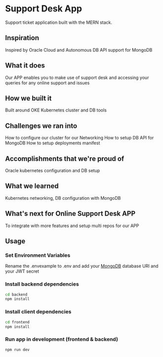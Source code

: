 # Support Desk App

Support ticket application built with the MERN stack.

## Inspiration
Inspired by Oracle Cloud and Autonomous DB API support for MongoDB

## What it does
Our APP enables you to make use of support desk and accessing your queries for any online support and issues

## How we built it
Built around OKE Kubernetes cluster and DB tools

## Challenges we ran into
How to configure our cluster for our Networking
How to setup DB API for MongoDB
How to setup deployments manifest

## Accomplishments that we're proud of
Oracle kubernetes configuration and DB setup

## What we learned
Kubernetes networking, DB configuration with MongoDB

## What's next for Online Support Desk APP
To integrate with more features and setup multi repos for our APP

## Usage

### Set Environment Variables

Rename the .envexample to .env and add your [MongoDB](https://www.mongodb.com/) database URI and your JWT secret

### Install backend dependencies

```bash
cd backend
npm install
```

### Install client dependencies

```bash
cd frontend
npm install
```

### Run app in development (frontend & backend)

```bash
npm run dev
```
